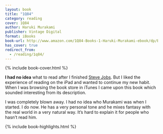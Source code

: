 ```yaml
---
layout: book
title: "1Q84"
category: reading
cover: 1Q84
author: Haruki Murakami
publisher: Vintage Digital
format: iBooks
book-url: http://www.amazon.com/1Q84-Books-1-Haruki-Murakami-ebook/dp/B005EWDA9M/
has_cover: true
redirect_from:
  - /reading/1q84/
---
```

{% include book-cover.html %}

**I had no idea** what to read after I finished [Steve Jobs](/reading/steve-jobs). But I liked the experience of reading on the iPad and wanted to continue my new habit. When I was browsing the book store in iTunes I came upon this book which sounded interesting from its description.

I was completely blown away. I had no idea who Murakami was when I started. I do now. He has a very personal tone and he mixes fantasy with the real world in a very natural way. It’s hard to explain it for people who hasn’t read him.

{% include book-highlights.html %}
